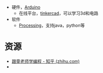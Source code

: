 - 硬件，[Arduino](../电子/Arduino.md)
	- 在线平台，[tinkercad](https://www.tinkercad.com/)，可以学习3d和电路
- 软件
	- [Processing](../Processing/Processing.md)，支持java，python等

# 资源
- [跟童老师学编程 - 知乎 (zhihu.com)](https://www.zhihu.com/column/c2game)
- 